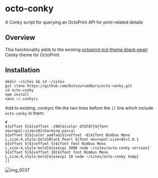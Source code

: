 # octo-conky
A Conky script for querying an OctoPrint API for print-related details

## Overview
This functionality adds to the existing [octoprint-lcd-theme-black-pearl](https://github.com/OutsourcedGuru/octoprint-lcd-theme-black-pearl) Conky theme for OctoPrint.

## Installation

```
mkdir ~/sites && cd ~/sites
git clone https://github.com/OutsourcedGuru/octo-conky.git
cd octo-conky
npm install
nano ~/.conkyrc
```

Add to existing .conkyrc file the two lines before the `]]` line which include `octo-conky` in them:
```
#
${offset 5}${voffset -290}${color d7d7d7}${font neuropol:size=18}charming-pascal
${offset 5}${color aad7aa}${voffset -6}${font Nimbus Mono L,size:4,style:bold}Black Pearl ${font neuropol:size=8}v1.0.1
${offset 5}${voffset 5}${font font Nimbus Mono L,size:4,style:bold}${execpi 3000 node ~/sites/octo-conky version}
${offset 5}${voffset 10}${font font Nimbus Mono L,size:4,style:bold}${execpi 10 node ~/sites/octo-conky temp}
]]
```

![img_0037](https://user-images.githubusercontent.com/15971213/42129168-b8ed3402-7c71-11e8-9a56-28a8deac83ad.jpg)

